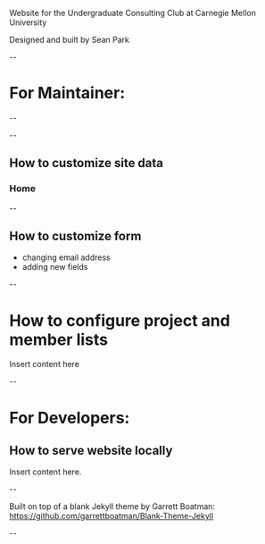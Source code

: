 Website for the Undergraduate Consulting Club at Carnegie Mellon University

Designed and built by Sean Park

--

# For Maintainer:

--

--

## How to customize site data

### Home



--

## How to customize form

- changing email address
- adding new fields

--

# How to configure project and member lists

Insert content here

--

# For Developers:

## How to serve website locally

Insert content here.

--


Built on top of a blank Jekyll theme by Garrett Boatman: https://github.com/garrettboatman/Blank-Theme-Jekyll

--

